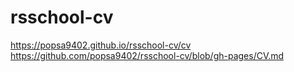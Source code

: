 # rsschool-cv
[https://popsa9402.github.io/rsschool-cv/cv
](https://github.com/popsa9402/rsschool-cv/blob/gh-pages/CV.md
)https://github.com/popsa9402/rsschool-cv/blob/gh-pages/CV.md
